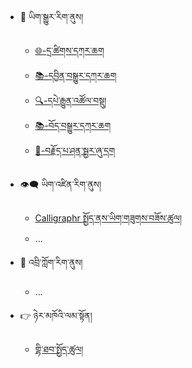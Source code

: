 - 🔁 ཡིག་སྒྱུར་རིག་ནུས།
  - [🌐-དྲ་ཚིགས་དཀར་ཆག](mt/webpage-catalog.md)
  - [📚-དབྱིན་བསྒྱུར་དཀར་ཆག](mt/boen-catalog.md)
  - [🔍-དཔེ་རྒྱུན་འཚོལ་བསྡུ།](mt/bo-versions.md)
  - [📚-བོད་བསྒྱུར་དཀར་ཆག](mt/enbo-catalog.md)
  - [🔗-བརྗོད་པ་ཤན་སྦྱར་ཞུ་དག](mt/proofreading-alignment.md)

- 👁️‍🗨️ ཡིག་འཛིན་རིག་ནུས།
  - [Calligraphr སྤྱོད་ནས་ཡིག་གཟུགས་བཟོས་ཚུལ།](ocr/new-font-with-calligraphr.md)
  - ...
- 💬 འབྲི་ཀློག་རིག་ནུས།
  - ...
- 👉 ཉེར་མཁོའི་ལམ་སྟོན།
  - [གྷི་ཐབ་སྤྱོད་ཚུལ།](howto/create-github-account.md)

